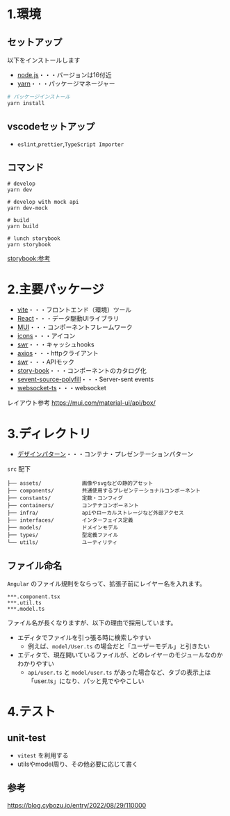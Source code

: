 # 1.環境
## セットアップ

以下をインストールします

* [node.js](https://nodejs.org/ja/)・・・バージョンは16付近
* [yarn](https://yarnpkg.com/)・・・パッケージマネージャー

```bash
# パッケージインストール
yarn install
```

## vscodeセットアップ

* `eslint`,`prettier`,`TypeScript Importer`

## コマンド

```
# develop
yarn dev

# develop with mock api
yarn dev-mock

# build
yarn build

# lunch storybook
yarn storybook
```
[storybook:参考](https://stackoverflow.com/questions/71765316/how-to-set-storybook-to-run-with-different-node-version)

# 2.主要パッケージ

* [vite](https://ja.vitejs.dev/)・・・フロントエンド（環境）ツール
* [React](https://ja.reactjs.org/)・・・データ駆動UIライブラリ
* [MUI](https://mui.com/)・・・コンポーネントフレームワーク
* [icons](https://mui.com/material-ui/material-icons/)・・・アイコン
* [swr](https://swr.vercel.app/ja)・・・キャッシュhooks
* [axios](https://axios-http.com/)・・・httpクライアント
* [swr](https://mswjs.io/)・・・APIモック
* [story-book](https://storybook.js.org/)・・・コンポーネントのカタログ化
* [sevent-source-polyfill](https://www.npmjs.com/package/event-source-polyfill)・・・Server-sent events
* [websocket-ts](https://www.npmjs.com/package/websocket-ts)・・・websocket

レイアウト参考
https://mui.com/material-ui/api/box/

# 3.ディレクトリ
* [デザインパターン](https://zenn.dev/morinokami/books/learning-patterns-1/viewer/presentational-container-pattern)・・・コンテナ・プレゼンテーションパターン

`src` 配下

```
├── assets/             画像やsvgなどの静的アセット
├── components/         共通使用するプレゼンテーショナルコンポーネント
├── constants/          定数・コンフィグ
├── containers/         コンテナコンポーネント
├── infra/              apiやローカルストレージなど外部アクセス
├── interfaces/         インターフェイス定義
├── models/             ドメインモデル
├── types/              型定義ファイル
└── utils/              ユーティリティ
```

## ファイル命名
`Angular` のファイル規則をならって、拡張子前にレイヤー名を入れます。

```
***.component.tsx
***.util.ts
***.model.ts
```

ファイル名が長くなりますが、以下の理由で採用しています。

* エディタでファイルを引っ張る時に検索しやすい
  * 例えば、`model/User.ts` の場合だと「ユーザーモデル」と引きたい
* エディタで、現在開いているファイルが、どのレイヤーのモジュールなのかわかりやすい
  * `api/user.ts` と `model/user.ts` があった場合など、タブの表示上は「user.ts」になり、パッと見でややこしい

# 4.テスト

## unit-test
* `vitest` を利用する
* utilsやmodel周り、その他必要に応じて書く
## 参考

https://blog.cybozu.io/entry/2022/08/29/110000
